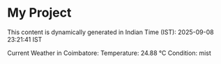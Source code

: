 # My Project

This content is dynamically generated in Indian Time (IST): 2025-09-08 23:21:41 IST


Current Weather in Coimbatore:
Temperature: 24.88 °C
Condition: mist
